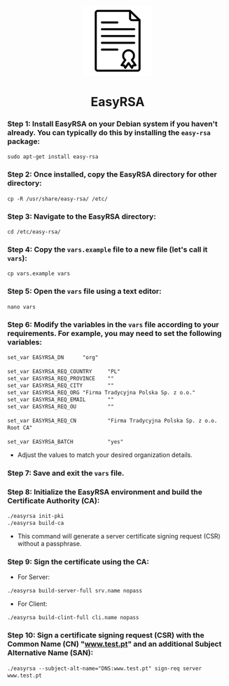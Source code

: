 <p align="center">
  <a href="https://github.com/Diogo-Rego/EuroSkills.2023/tree/main/Module-A/EasyRSA#easyrsa">
    <img src="../img/EasyRSA.png" alt="EasyRSA" width="160" height="160">
  </a>
  <h1 align="center">EasyRSA</h1>
</p>

### Step 1: Install EasyRSA on your Debian system if you haven't already. You can typically do this by installing the ``easy-rsa`` package:

```
sudo apt-get install easy-rsa
```

### Step 2: Once installed, copy the EasyRSA directory for other directory:

```
cp -R /usr/share/easy-rsa/ /etc/
```

### Step 3: Navigate to the EasyRSA directory:

```
cd /etc/easy-rsa/
```

### Step 4: Copy the ``vars.example`` file to a new file (let's call it ``vars``):

```
cp vars.example vars
```

### Step 5: Open the ``vars`` file using a text editor:

```
nano vars
```

### Step 6: Modify the variables in the ``vars`` file according to your requirements. For example, you may need to set the following variables:

```
set_var EASYRSA_DN      "org"

set_var EASYRSA_REQ_COUNTRY     "PL"
set_var EASYRSA_REQ_PROVINCE    ""
set_var EASYRSA_REQ_CITY        ""
set_var EASYRSA_REQ_ORG "Firma Tradycyjna Polska Sp. z o.o."
set_var EASYRSA_REQ_EMAIL       ""
set_var EASYRSA_REQ_OU          ""

set_var EASYRSA_REQ_CN          "Firma Tradycyjna Polska Sp. z o.o. Root CA"

set_var EASYRSA_BATCH           "yes"
```

- Adjust the values to match your desired organization details.

### Step 7: Save and exit the ``vars`` file.

### Step 8: Initialize the EasyRSA environment and build the Certificate Authority (CA):

```
./easyrsa init-pki
./easyrsa build-ca
```

- This command will generate a server certificate signing request (CSR) without a passphrase.

### Step 9: Sign the certificate using the CA:

* For Server:

```
./easyrsa build-server-full srv.name nopass
```

* For Client:

```
./easyrsa build-clint-full cli.name nopass
```

### Step 10: Sign a certificate signing request (CSR) with the Common Name (CN) "www.test.pt" and an additional Subject Alternative Name (SAN):

```
./easyrsa --subject-alt-name="DNS:www.test.pt" sign-req server www.test.pt
```